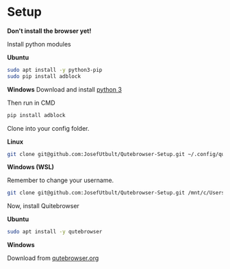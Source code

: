 # Setup

**Don't install the browser yet!**

Install python modules

**Ubuntu**
```bash
sudo apt install -y python3-pip
sudo pip install adblock
```

**Windows**
Download and install [python 3](https://www.python.org/downloads/)

Then run in CMD
```cmd
pip install adblock
```

Clone into your config folder.

**Linux**
```bash
git clone git@github.com:JosefUtbult/Qutebrowser-Setup.git ~/.config/qutebrowser/ --recurse-submodules
```

**Windows (WSL)**

Remember to change your username.
```bash
git clone git@github.com:JosefUtbult/Qutebrowser-Setup.git /mnt/c/Users/<Your Username>/AppData/qutebrowser/ --recurse-submodules
```

Now, install Quitebrowser

**Ubuntu**
```bash
sudo apt install -y qutebrowser
```

**Windows**

Download from [qutebrowser.org](https://qutebrowser.org/doc/install.html)
